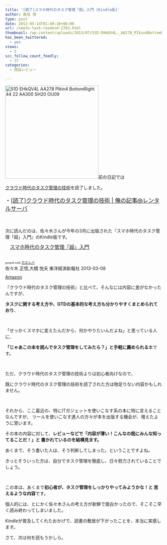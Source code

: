 ```yaml
---
title: '[読了]スマホ時代のタスク管理「超」入門 [Kindle版]'
author: 魚住 惇
type: post
date: 2013-05-14T01:49:18+00:00
url: /smafo-task-readend-2703.html
thumbnail: /wp-content/uploads/2013/07/51D-EHkQV4L._AA278_PIkin4BottomRight-4422_AA300_SH20_OU09_.jpg
has_been_twittered:
  - yes
views:
  - 2
scc_follow_count_feedly:
  - 37
categories:
  - 商品レビュー

---
```

<img decoding="async" loading="lazy" title="51D-EHkQV4L._AA278_PIkin4,BottomRight,-44,22_AA300_SH20_OU09_.jpg" alt="51D EHkQV4L AA278 PIkin4 BottomRight 44 22 AA300 SH20 OU09" src="/wp-content/uploads/2013/05/51D-EHkQV4L._AA278_PIkin4BottomRight-4422_AA300_SH20_OU09_.jpg" width="300" height="300" border="0" /><!--more-->前の日記では

[クラウド時代のタスク管理の技術][1]を読了しました。

<p style="font-size: 18px;">
  ・<a rel="nofollow" href="http://192.168.11.200:8000/cloud-task-readed-2669.html" target="_blank">[読了]クラウド時代のタスク管理の技術 | 俺の記事@レンタルサーバ</a>
</p>

&nbsp;

次に読んだのは、佐々木さんが今年の3月に出版された『スマホ時代のタスク管理「超」入門』のKindle版です。

<div class="kaerebalink-box" style="text-align: left; padding-bottom: 20px; font-size: medium; /zoom: 1; overflow: hidden;">
  <div class="kaerebalink-image" style="float: left; margin: 0 15px 10px 0;">
    <a href="http://www.amazon.co.jp/exec/obidos/ASIN/B00BOGN48E/jn050191-22/ref=nosim/" target="_blank" rel="nofollow"><img decoding="async" style="border: none;" alt="" src="http://ecx.images-amazon.com/images/I/51D-EHkQV4L._SL160_.jpg" /></a>
  </div>
  <div class="kaerebalink-info" style="line-height: 120%; /zoom: 1; overflow: hidden;">
    <div class="kaerebalink-name" style="margin-bottom: 10px; line-height: 120%;">
      <a href="http://www.amazon.co.jp/exec/obidos/ASIN/B00BOGN48E/jn050191-22/ref=nosim/" target="_blank" rel="nofollow">スマホ時代のタスク管理「超」入門</a>
    </div>
  </div>
</div>

<div class="kaerebalink-powered-date" style="font-size: 8pt; margin-top: 5px; font-family: verdana; line-height: 120%;">
  posted with <a href="http://kaereba.com" target="_blank">カエレバ</a>
</div>

<div class="kaerebalink-detail" style="margin-bottom: 5px;">
  佐々木 正悟,大橋 悦夫 東洋経済新報社 2013-03-08
</div>

<div class="kaerebalink-link1" style="margin-top: 10px;">
  <div class="shoplinkamazon" style="display: inline; margin-right: 5px;">
    <a title="アマゾン" href="http://www.amazon.co.jp/gp/search?keywords=%83%5E%83X%83N%8A%C7%97%9D%20%83X%83%7D%83z%8E%9E%91%E3&__mk_ja_JP=%83J%83%5E%83J%83i&tag=jn050191-22" target="_blank" rel="nofollow">Amazon</a>
  </div>
</div>

<div class="booklink-footer" style="clear: left;">
</div>

『クラウド時代のタスク管理の技術』と比べて、そんなには内容に差がなかったんですが、

**タスクに関する考え方や、GTDの基本的な考え方も分かりやすくまとめられており**、

&nbsp;

「せっかくスマホに変えたんだから、何かやりたいんだよね」と思っている人に、

 **「じゃあこの本を読んでタスク管理をしてみたら？」と手軽に薦められる**本です。

&nbsp;

ただ、クラウド時代のタスク管理の技術よりは初心者向けなので、

既にクラウド時代のタスク管理の技術を読了された方は物足りない内容かもしれません。

&nbsp;

それから、ここ最近の、特にITガジェットを使いこなす系の本に特に言えることなんですが、 ツールを使いこなす達人の方々が本を出版する機会が、増えたように思います。

その本の内容に対して、**レビューなどで「内容が薄い！こんなの既にみんな知ってることだ！」と 書かれているのを結構見ます。**

あくまで、そう書いた人は、そう判断してしまった。ということですよね。

きっとそういった方は、自分でタスク管理を徹底し、日々努力されていることでしょう。

&nbsp;

この本は、あくまで**初心者が、タスク管理をしっかりやってみようかな！と 思えるような内容**です。

個人的には、とにかく佐々木さんの考え方が新鮮で面白かったので、そこそこ早く読み終わってしまいました。

Kindleが普及してくれたおかげで、読書の敷居が下がったことを、本当に実感します。

さて、次は何を読もうかしら。

 [1]: http://www.amazon.co.jp/exec/obidos/ASIN/B009E5JT8Q/jn050191-22/ref=nosim/